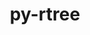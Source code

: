 ---
title: "py-rtree"
layout: cache
categories: [package, develop-2024-08-04]
meta: {"versions": ["1.3.0"], "compilers": ["apple-clang@=15.0.0", "gcc@=11.4.0"], "oss": ["ubuntu22.04", "ventura"], "platforms": ["darwin", "linux"], "targets": ["aarch64", "x86_64_v3"], "stacks": ["ml-darwin-aarch64-mps", "ml-linux-x86_64-cpu", "ml-linux-x86_64-cuda", "root"], "num_specs": 2, "num_specs_by_stack": {"root": 2, "ml-darwin-aarch64-mps": 1, "ml-linux-x86_64-cpu": 1, "ml-linux-x86_64-cuda": 1}}
spec_details: [{"hash": "dowwmgj6rndiiihimx5ypx2637kfpmtb", "compiler": "apple-clang@=15.0.0", "versions": ["1.3.0"], "os": "ventura", "platform": "darwin", "target": "aarch64", "variants": ["build_system=python_pip"], "stacks": ["root", "ml-darwin-aarch64-mps"], "size": "-", "tarball": "https://binaries.spack.io/releases/develop-2024-08-04/build_cache/darwin-ventura-aarch64/apple-clang-15.0.0/py-rtree-1.3.0/darwin-ventura-aarch64-apple-clang-15.0.0-py-rtree-1.3.0-dowwmgj6rndiiihimx5ypx2637kfpmtb.spack"}, {"hash": "3bgvdphcalwnla6uzj4ij3h7keqq2tha", "compiler": "gcc@=11.4.0", "versions": ["1.3.0"], "os": "ubuntu22.04", "platform": "linux", "target": "x86_64_v3", "variants": ["build_system=python_pip"], "stacks": ["ml-linux-x86_64-cpu", "ml-linux-x86_64-cuda", "root"], "size": "-", "tarball": "https://binaries.spack.io/releases/develop-2024-08-04/build_cache/linux-ubuntu22.04-x86_64_v3/gcc-11.4.0/py-rtree-1.3.0/linux-ubuntu22.04-x86_64_v3-gcc-11.4.0-py-rtree-1.3.0-3bgvdphcalwnla6uzj4ij3h7keqq2tha.spack"}]
---